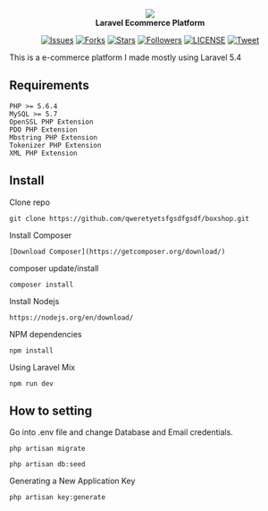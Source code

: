 <p align="center">
<a href="https://github.com/qweretyetsfgsdfgsdf/boxshop">
<img src="https://github.com/qweretyetsfgsdfgsdf/boxshop/blob/master/public/img/logo.png"/>
</a><br>
	<b>Laravel Ecommerce Platform</b>
</p>

<p align="center">
    <a href="https://github.com/qweretyetsfgsdfgsdf/boxshop/issues">
        <img src="https://img.shields.io/github/issues/qweretyetsfgsdfgsdf/boxshop.svg"
            alt="Issues"></a>
     <a href="https://github.com/qweretyetsfgsdfgsdf/boxshop/fork">
        <img src="https://img.shields.io/github/forks/qweretyetsfgsdfgsdf/boxshop.svg?style=social&label=Fork"
            alt="Forks"></a>
    <a href="https://github.com/qweretyetsfgsdfgsdf/boxshop/stargazers">
        <img src="https://img.shields.io/github/stars/qweretyetsfgsdfgsdf/boxshop.svg?style=social&label=Stars"
            alt="Stars"></a>
    <a href="https://github.com/qweretyetsfgsdfgsdf/">
        <img src="https://img.shields.io/github/followers/qweretyetsfgsdfgsdf?style=social&label=Follow"
            alt="Followers"></a>
    <a href="https://raw.githubusercontent.com/qweretyetsfgsdfgsdf/boxshop/master/LICENSE">
        <img src="https://img.shields.io/badge/license-MIT-blue.svg"
            alt="LICENSE"></a>
    <a href="https://twitter.com/intent/tweet?text=Wow:&url=%5Bobject%20Object%5D">
        <img src="https://img.shields.io/twitter/url/https/github.com/qweretyetsfgsdfgsdf/boxshop.svg?style=social"
            alt="Tweet"></a>
</p>


This is a e-commerce platform I made mostly using Laravel 5.4

## Requirements

	PHP >= 5.6.4
	MySQL >= 5.7
	OpenSSL PHP Extension
	PDO PHP Extension
	Mbstring PHP Extension
	Tokenizer PHP Extension
	XML PHP Extension


<a name="installation"></a>
## Install

Clone repo

```
git clone https://github.com/qweretyetsfgsdfgsdf/boxshop.git
```

Install Composer

```
[Download Composer](https://getcomposer.org/download/)
```

composer update/install 

```
composer install
```

Install Nodejs

```
https://nodejs.org/en/download/
```

NPM dependencies
```
npm install
```

Using Laravel Mix 

```
npm run dev
```

## How to setting 

Go into .env file and change Database and Email credentials.

```
php artisan migrate
```

```
php artisan db:seed
```
	
Generating a New Application Key
```
php artisan key:generate
```

[NODEJS]: https://nodejs.org/en/download/
[COMPOSER]: https://getcomposer.org/download/
[RECAPTCHA]: https://www.google.com/recaptcha/admin#list
